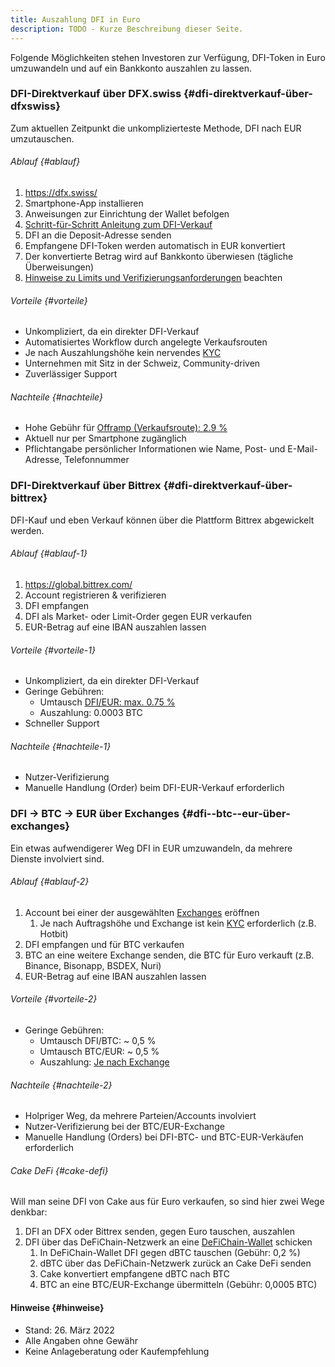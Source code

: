 ```yaml
---
title: Auszahlung DFI in Euro
description: TODO - Kurze Beschreibung dieser Seite.
---
```


Folgende Möglichkeiten stehen Investoren zur Verfügung, DFI-Token in Euro umzuwandeln und auf ein Bankkonto auszahlen zu lassen.

### DFI-Direktverkauf über DFX.swiss {#dfi-direktverkauf-über-dfxswiss}

Zum aktuellen Zeitpunkt die unkomplizierteste Methode, DFI nach EUR umzutauschen.

###### Ablauf {#ablauf}

1.  <https://dfx.swiss/>
2.  Smartphone-App installieren
3.  Anweisungen zur Einrichtung der Wallet befolgen
4.  [Schritt-für-Schritt Anleitung zum DFI-Verkauf](./DFX_FAQ.md#Schritt-f.C3.BCr-Schritt_Anleitung_-_Verkaufen_bei_DFX)
5.  DFI an die Deposit-Adresse senden
6.  Empfangene DFI-Token werden automatisch in EUR konvertiert
7.  Der konvertierte Betrag wird auf Bankkonto überwiesen (tägliche Überweisungen)
8.  [Hinweise zu Limits und Verifizierungsanforderungen](./DFX_FAQ.md#Verkaufsprozess:_DeFiChain_Assets_-.3E_FIAT) beachten

###### Vorteile {#vorteile}

- Unkompliziert, da ein direkter DFI-Verkauf
- Automatisiertes Workflow durch angelegte Verkaufsrouten
- Je nach Auszahlungshöhe kein nervendes [KYC](https://de.wikipedia.org/wiki/Know_your_customer)
- Unternehmen mit Sitz in der Schweiz, Community-driven
- Zuverlässiger Support

###### Nachteile {#nachteile}

- Hohe Gebühr für [Offramp (Verkaufsroute): 2.9 %](https://dfx.swiss/de/agb/)
- Aktuell nur per Smartphone zugänglich
- Pflichtangabe persönlicher Informationen wie Name, Post- und E-Mail-Adresse, Telefonnummer

### DFI-Direktverkauf über Bittrex {#dfi-direktverkauf-über-bittrex}

DFI-Kauf und eben Verkauf können über die Plattform Bittrex abgewickelt werden.

###### Ablauf {#ablauf-1}

1.  <https://global.bittrex.com/>
2.  Account registrieren & verifizieren
3.  DFI empfangen
4.  DFI als Market- oder Limit-Order gegen EUR verkaufen
5.  EUR-Betrag auf eine IBAN auszahlen lassen

###### Vorteile {#vorteile-1}

- Unkompliziert, da ein direkter DFI-Verkauf
- Geringe Gebühren:
  - Umtausch [DFI/EUR: max. 0.75 %](https://bittrexglobal.zendesk.com/hc/en-us/articles/360009625260-Bittrex-Global-fees)
  - Auszahlung: 0.0003 BTC
- Schneller Support

###### Nachteile {#nachteile-1}

- Nutzer-Verifizierung
- Manuelle Handlung (Order) beim DFI-EUR-Verkauf erforderlich

### DFI → BTC → EUR über Exchanges {#dfi--btc--eur-über-exchanges}

Ein etwas aufwendigerer Weg DFI in EUR umzuwandeln, da mehrere Dienste involviert sind.

###### Ablauf {#ablauf-2}

1.  Account bei einer der ausgewählten
    [Exchanges](https://defichain.com/dfi) eröffnen
    1.  Je nach Auftragshöhe und Exchange ist kein [KYC](https://de.wikipedia.org/wiki/Know_your_customer) erforderlich (z.B. Hotbit)
2.  DFI empfangen und für BTC verkaufen
3.  BTC an eine weitere Exchange senden, die BTC für Euro verkauft (z.B. Binance, Bisonapp, BSDEX, Nuri)
4.  EUR-Betrag auf eine IBAN auszahlen lassen

###### Vorteile {#vorteile-2}

- Geringe Gebühren:
  - Umtausch DFI/BTC: \~ 0,5 %
  - Umtausch BTC/EUR: \~ 0,5 %
  - Auszahlung: [Je nach Exchange](https://withdrawalfees.com/coins/bitcoin)

###### Nachteile {#nachteile-2}

- Holpriger Weg, da mehrere Parteien/Accounts involviert
- Nutzer-Verifizierung bei der BTC/EUR-Exchange
- Manuelle Handlung (Orders) bei DFI-BTC- und BTC-EUR-Verkäufen
  erforderlich

###### Cake DeFi {#cake-defi}

Will man seine DFI von Cake aus für Euro verkaufen, so sind hier zwei
Wege denkbar:

1.  DFI an DFX oder Bittrex senden, gegen Euro tauschen, auszahlen
2.  DFI über das DeFiChain-Netzwerk an eine [DeFiChain-Wallet](https://defichain.com/downloads) schicken
    1.  In DeFiChain-Wallet DFI gegen dBTC tauschen (Gebühr: 0,2 %)
    2.  dBTC über das DeFiChain-Netzwerk zurück an Cake DeFi senden
    3.  Cake konvertiert empfangene dBTC nach BTC
    4.  BTC an eine BTC/EUR-Exchange übermitteln (Gebühr: 0,0005 BTC)

#### Hinweise {#hinweise}

- Stand: 26. März 2022
- Alle Angaben ohne Gewähr
- Keine Anlageberatung oder Kaufempfehlung